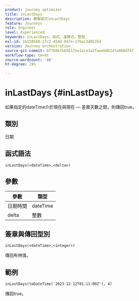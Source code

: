 ```yaml
---
product: journey optimizer
title: inLastDays
description: 瞭解函式inLastDays
feature: Journeys
role: Engineer
level: Experienced
keywords: inLastDays，函式，運算式，歷程
exl-id: 1b150568-17c2-454d-847e-17bac3d0b35d
version: Journey Orchestration
source-git-commit: 6f7b9bfb65617ee1ace3a2faaebdb24fa068d74f
workflow-type: tm+mt
source-wordcount: '46'
ht-degree: 19%

---
```


# inLastDays {#inLastDays}

如果指定的dateTime介於現在與現在 — 差異天數之間，則傳回true。

## 類別

日期

## 函式語法

`inLastDays(<dateTime>,<delta>)`

## 參數

| 參數 | 類型 |
|-----------|------------------|
| 日期時間 | dateTime |
| delta | 整數 |

## 簽章與傳回型別

`inLastDays(<dateTime>,<integer>)`

傳回布林值。

## 範例

`inLastDays(toDateTime('2023-12-12T01:11:00Z'), 4)`

傳回true。
